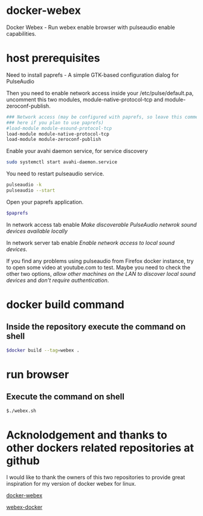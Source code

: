 # docker-webex
Docker Webex - Run webex enable browser with pulseaudio enable capabilities.

# host prerequisites

Need to install paprefs - A simple GTK-based configuration dialog for PulseAudio

Then you need to enable network access inside your /etc/pulse/default.pa,
uncomment this two modules, module-native-protocol-tcp and
module-zeroconf-publish. 


```bash
### Network access (may be configured with paprefs, so leave this commented
### here if you plan to use paprefs)
#load-module module-esound-protocol-tcp
load-module module-native-protocol-tcp
load-module module-zeroconf-publish
```

Enable your avahi daemon service, for service discovery

```bash
sudo systemctl start avahi-daemon.service
```

You need to restart pulseaudio service.

```bash
pulseaudio -k
pulseaudio --start
```

Open your paprefs application.

```bash
$paprefs
```

In network access tab enable *Make discoverable PulseAudio netwrok sound
devices available locally*

In network server tab enable *Enable network access to local sound devices*.

If you find any problems using pulseaudio from Firefox docker instance, try to
open some video at youtube.com to test. Maybe you need to check the other two
options, *allow other machines on the LAN to discover local sound devices* and
*don't require authentication*.


# docker build command
## Inside the repository execute the command on shell

```bash
$docker build --tag=webex .
```

# run browser
## Execute the command on shell

```bash
$./webex.sh
```
# Acknolodgement and thanks to other dockers related repositories at github
I would like to thank the owners of this two repositories to provide great inspiration for my version of docker webex for linux.

[docker-webex](https://github.com/fgsch/docker-webex)

[webex-docker](https://github.com/diyan/webex-docker)
